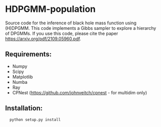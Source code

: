 # HDPGMM-population
Source code for the inference of black hole mass function using (H)DPGMM.
This code implements a Gibbs sampler to explore a hierarchy of DPGMMs.
If you use this code, please cite the paper https://arxiv.org/pdf/2109.05960.pdf.

## Requirements:

* Numpy
* Scipy
* Matplotlib
* Numba
* Ray
* CPNest (https://github.com/johnveitch/cpnest - for multidim only)

## Installation:
```bash
  python setup.py install
```
